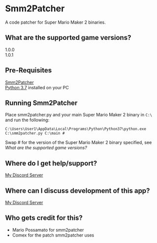 # Smm2Patcher
A code patcher for Super Mario Maker 2 binaries.

## What are the supported game versions?
1.0.0  
1.0.1

## Pre-Requisites
[Smm2Patcher](https://github.com/MarioPossamato/smm2patcher/archive/master.zip)  
[Python 3.7](https://www.python.org/downloads/release/python-370/) installed on your PC

## Running Smm2Patcher
Place smm2patcher.py and your main Super Mario Maker 2 binary in `C:\` and run the following:
```
C:\Users\User1\AppData\Local\Programs\Python\Python37\python.exe C:\smm2patcher.py C:\main #
```
Swap # for the version of the Super Mario Maker 2 binary specified, see *What are the supported game versions?*

## Where do I get help/support?
[My Discord Server](https://discord.gg/8wx8uQF)

## Where can I discuss development of this app?
[My Discord Server](https://discord.gg/8wx8uQF)

## Who gets credit for this?
* Mario Possamato for smm2patcher
* Comex for the patch smm2patcher uses
